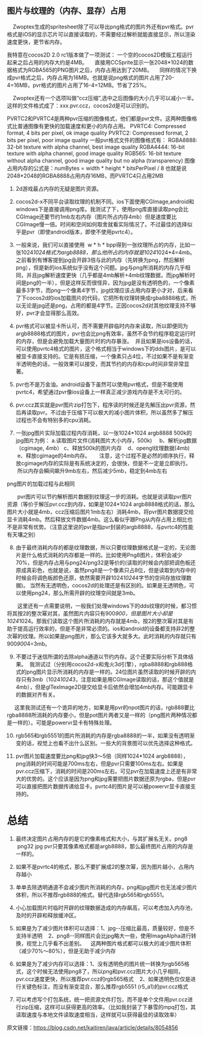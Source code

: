 ## 图片与纹理的（内存、显存）占用
    Zwoptex生成的spritesheet除了可以导出png格式的图片外还有pvr格式。pvr格式是iOS的显示芯片可以直接读取的，不需要经过解析就能直接显示，所以渲染速度更快，更节省内存。

我特意在cocos2D 2.0 rc1版本做了一项测试：
     一个空的cocos2D模版工程运行起来之后占用的内存大约是4MB。
    直接用CCSprite显示一张2048*1024的数据格式为RGBA565的PNG图片之后，内存占用达到了20MB。
    同样的情况下换成pvr格式之后，内存占用为16MB。也就是说png格式的图片占用了20-4=16MB，pvr格式的图片占用了16-4=12MB。节省了25%。

    Zwoptex还有一个选项叫做“ccz压缩”,选中之后图像的大小几乎可以减小一半。这样的文件格式成了：xxx.pvr.ccz，cocos2d是可以识别的。

 PVRTC2和PVRTC4是两种pvr压缩的图像格式，他们都是pvr文件。这两种图像格式比普通图像有更快的加载速度和更小的内存占用。
    PVRTC4: Compressed format, 4 bits per pixel, ok image quality
    PVRTC2: Compressed format, 2 bits per pixel, poor image quality
    一般pvr格式文件的图像格式有：
    RGBA8888: 32-bit texture with alpha channel, best image quality
    RGBA4444: 16-bit texture with alpha channel, good image quality
    RGB565: 16-bit texture without alpha channel, good image quality but no alpha (transparency)
    图像占用内存的公式是：numBytes = width * height * bitsPerPixel / 8
    也就是说2048*2048的RGBA8888占用内存16MB，而PVRTC4只占用2MB

1. 2d游戏最占内存的无疑是图片资源。

2. cocos2d-x不同平台读取纹理的机制不同。ios下面使用CGImage,android和windows下是直接调用png库。我测试了下，使用png库直接读取png会比CGImage还要节约1mb左右内存（图片所占内存4mb）但是速度要比CGImage慢一倍。时间和空间如何取舍就看实际情况了。不过最佳的选择似乎是pvr（即使android版本，即使不使用pvrtc4）。

3. 一般来说，我们可以直接使用  w * h * bpp得到一张纹理所占的内存，比如一张1024*1024格式为argb8888，那么他所占的内存就是1024*1024*4=4mb。之前看到有博客提到jpg会开辟3倍与此的内存（先转换为png，然后解析png），但是新的ios系统似乎没有这个问题。jpg与png所消耗的内存几乎相同，并且jpg解析速度更快（几乎都是4mb解析+4mb纹理数据，而jpg解析时间是png的一半），但是这样反而很怪异，因为jpg是没有透明色的，一个像素最多3字节，而png一个像素4字节，jpg纹理应该占用内存更小才对，后来看了下cocos2d的ios加载图片的代码，它把所有纹理转换成rgba8888格式，所以无论是jpg还是png，占用的都是4字节。正因cocos2d对其他纹理支持不够好，pvr才会显得那么高效。

4. pvr格式可以被显卡所认可，而不需要开辟临时内存来读取，所以即便同为argb8888格式的图片，pvr也会比png有效率，虽然不会节约程序稳定运行时的内存，但是会避免加载大量图片时的内存暴涨。  并且如果是ios设备的话，可以使用pvrtc4格式的图片，这个格式相当于windows下的dds图片，是可以被显卡直接支持的。它是有损压缩，一个像素只占4位，不过如果不是有渐变半透明色的话，一般效果可以接受，而其节约的内存和cpu时间非常非常显著。

5. pvr也不是万金油。android设备下虽然可以使用pvr格式，但是不能使用pvrtc4，希望通过pvr像ios设备上一样真正减少游戏内存是不太可行的。

6. pvr.ccz其实就是pvr图片zip打包下，程序读的时候还是先解压出pvr资源，然后再读取pvr。不过由于压缩下可以极大的减小图片体积，所以虽然多了解压过程也不会有特别多的cpu消耗。

7. 一张jpg图片实际加载过程内存消耗，以一张1024*1024 argb8888 500k的jpg图片为例： a.读取图片文件(消耗图片大小内存，500k)     b、解析jpg数据（cgimage, 4mb） c、释放500k的图片内存    d、opengl纹理数据(4mb)    e、释放cgimage的4mb内存。      注意，这个过程不是必然的顺序执行，释放cgimage内存的实际是有系统决定的，会很快，但是不一定是立即执行。  所以内存会瞬间飙升9mb左右，然后减少5mb，稳定到4mb左右

png图片的加载过程与此相同

       pvr图片可以节约解析图片数据到纹理这一步的消耗。也就是说读取pvr图片资源（等价于解压pvr.ccz到内存，如果是1024*1024 argb8888格式的话，那么图片大小就是4mb，ccz压缩后图片1mb左右）消耗4mb，将pvr图片数据提交给显卡消耗4mb。然后释放文件数据4mb。这么看似乎跟Png从内存占用上相比也不是非常有优势。（注意这里说的pvr是指pvr封装的argb8888，与pvrtc4的性能有天壤之别）

8. 由于最终消耗内存的都是纹理数据，所以只要纹理数据格式是一定的，无论图片是什么格式消耗的内存都是一样的。比如使用Png8图片，体积会减少70%，但是内存占用与png24/png32是等价的(读取的时候会内部把调色板还原成真彩色，也就是说，虽然png8是一个像素只占8位，但是读取到内存中的时候会将调色板颜色还原，依然需要开辟1024*1024*4字节的空间存放纹理数据)。 当然有无透明色，cocos2d的处理还是有区别的。如果是无透明色，可以使用png24，那么所需开辟的纹理空间就是3mb。

       这里还有一点需要说明，一般我们处理windows下的dds纹理的时候，都习惯将其按2的整次幂对其，虽然图片内容只有900*900，但是图片大小却是1024*1024。那我们读取这个图片所消耗的内存就是4mb，按2的整次幂对其是有助于提高运行效率的，但是不是非常必须的。ios和android的设备都支持非2的整次幂的纹理。所以如果是png图片，那么它该多大就多大。此时消耗的内存就只有900*900*4=3mb。

9. 不要过于迷信所谓的去除alpha通道以节约内存。这个还要实际分析下具体结果。  我测试过（分别用cocos2d-x和鬼火3d引擎），rgba8888和rgb888格式的png图片显示所消耗的内存是一样的。24位图片虽然读取的时候开辟的内存只有3mb（1024*1024*3，注意如果是用CGImage读取的话，那这个值就是4mb），但是glTexImage2D提交给显卡后依然会增加4mb内存。可能跟显卡的数据对齐有关。

     这里我测试还有一个诡异的地方，如果是用pvr的npot图片的话，rgb888要比rgba8888所消耗的内存要小，但是pot图片两者又是一样的（png图片两种情况都是一样的）。可能是powervr显卡有特殊处理。

10. rgb565和rgb5551的图片所消耗的内存是rgba8888的一半，如果没有透明渐变的话，视觉上也看不出什么区别。一些大的背景图可以优先选择这种格式。

11. pvr图片加载速度要比png和jpg快3～5倍（同样1024*1024 argb8888），png消耗的时间可能是700ms左右，但是pvr只需要100ms左右。如果是pvr.ccz压缩下，消耗的时间是200ms左右。可见pvr在加载速度上还是有非常大的优势的。这个应该是因为png和jpg需要把图片数据还原为rgba，但是pvr可以直接把图片数据传递给显卡。pvrtc4的图片是可以被powervr显卡直接支持的。

# 总结
1. 最终决定图片占用内存的是它的像素格式和大小，与其扩展名无关。png8  png32 jpg pvr只要其像素格式都是argb8888，那么最终图片占用的内存是一样的。

2. 如果不是pvrtc4的格式，那么不要扩展成2的整次幂，因为图片越小，占用内存越小

3. 单单去除透明通道不会减少图片所消耗的内存，png和jpg图片也无法减少图片体积，所以不推荐rgb888的格式。替代选择rgb565和rgb5551。

4. 小心加载图片时临时开辟的纹理数据造成的内存飙高，可以考虑加入内存池，及时的开辟和释放缓冲区。

5. 如果是为了减少图片体积可以选择：1、jpg--压缩比最高，质量较好，但是不支持半透明    2、png8--同样图片会比jpg略大一些，使用ImageAlpha进行转换，视觉上几乎看不出差别。    这两种图片格式都可以极大的减少图片体积（减少70%～80%），但是无助于减少内存

6. 如果是为了减少内存可以选择：1、没有透明色的图片统一转换为rgb565格式，这个时候无法使用png8了，所以png和pvr.ccz图片大小几乎相同，pvr.ccz速度更快，所以推荐pvr.ccz的rgb565格式    2、如果透明色仅仅是进行关键色标注，而没有渐变混合，那么推荐rgb5551 (r5_a1)的pvr.ccz格式

8. 可以考虑写个打包系统，统一把资源文件打包，而不是单个文件用pvr.ccz进行zip压缩，这样可以获得更高的效率。（比如我封装了下暴雪的mpq打包，其读取速度与本地文件读取速度相当，这样就可以获得最佳的读取效率）

原文链接：https://blog.csdn.net/kaitiren/java/article/details/8054856